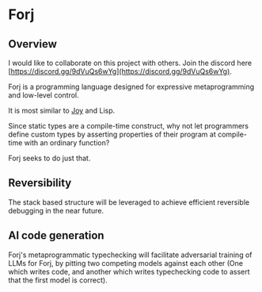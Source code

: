 # Forj

## Overview

I would like to collaborate on this project with others.  Join the discord here [https://discord.gg/9dVuQs6wYg](https://discord.gg/9dVuQs6wYg).

Forj is a programming language designed for expressive metaprogramming and low-level control.

It is most similar to [Joy](https://github.com/Wodan58/Joy) and Lisp.

Since static types are a compile-time construct, why not let programmers define custom types by asserting properties of their program at compile-time with an ordinary function?

Forj seeks to do just that.

## Reversibility

The stack based structure will be leveraged to achieve efficient reversible debugging in the near future.

## AI code generation

Forj's metaprogrammatic typechecking will facilitate adversarial training of LLMs for Forj, by pitting two competing models against each other (One which writes code, and another which writes typechecking code to assert that the first model is correct).

